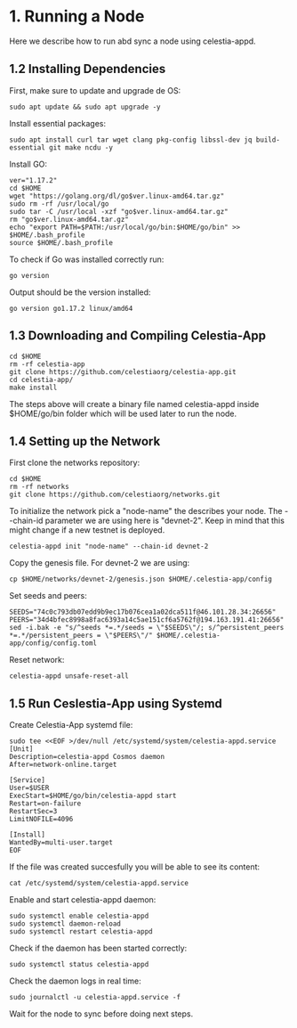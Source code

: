 # 1. Running a Node
Here we describe how to run abd sync a node using celestia-appd.
## 1.2 Installing Dependencies
First, make sure to update and upgrade de OS:
```
sudo apt update && sudo apt upgrade -y
```
Install essential packages:
```
sudo apt install curl tar wget clang pkg-config libssl-dev jq build-essential git make ncdu -y
```
Install GO:
```
ver="1.17.2"
cd $HOME
wget "https://golang.org/dl/go$ver.linux-amd64.tar.gz"
sudo rm -rf /usr/local/go
sudo tar -C /usr/local -xzf "go$ver.linux-amd64.tar.gz"
rm "go$ver.linux-amd64.tar.gz"
echo "export PATH=$PATH:/usr/local/go/bin:$HOME/go/bin" >> $HOME/.bash_profile
source $HOME/.bash_profile
```
To check if Go was installed correctly run:
```
go version
```
Output should be the version installed:
```
go version go1.17.2 linux/amd64
```
## 1.3 Downloading and Compiling Celestia-App
```
cd $HOME
rm -rf celestia-app
git clone https://github.com/celestiaorg/celestia-app.git
cd celestia-app/
make install
```
The steps above will create a binary file named celestia-appd inside $HOME/go/bin folder which will be used later to run the node.
## 1.4 Setting up the Network
First clone the networks repository:
```
cd $HOME
rm -rf networks
git clone https://github.com/celestiaorg/networks.git
```
To initialize the network pick a "node-name" the describes your node. The --chain-id parameter we are using here is "devnet-2". Keep in mind that this might change if a new testnet is deployed.
```
celestia-appd init "node-name" --chain-id devnet-2
```
Copy the genesis file. For devnet-2 we are using:
```
cp $HOME/networks/devnet-2/genesis.json $HOME/.celestia-app/config
```
Set seeds and peers:
```
SEEDS="74c0c793db07edd9b9ec17b076cea1a02dca511f@46.101.28.34:26656"
PEERS="34d4bfec8998a8fac6393a14c5ae151cf6a5762f@194.163.191.41:26656"
sed -i.bak -e "s/^seeds *=.*/seeds = \"$SEEDS\"/; s/^persistent_peers *=.*/persistent_peers = \"$PEERS\"/" $HOME/.celestia-app/config/config.toml
```
Reset network:
```
celestia-appd unsafe-reset-all
```
## 1.5 Run Ceslestia-App using Systemd
Create Celestia-App systemd file:
```
sudo tee <<EOF >/dev/null /etc/systemd/system/celestia-appd.service
[Unit]
Description=celestia-appd Cosmos daemon
After=network-online.target

[Service]
User=$USER
ExecStart=$HOME/go/bin/celestia-appd start
Restart=on-failure
RestartSec=3
LimitNOFILE=4096

[Install]
WantedBy=multi-user.target
EOF
```
If the file was created succesfully you will be able to see its content:
```
cat /etc/systemd/system/celestia-appd.service
```
Enable and start celestia-appd daemon:
```
sudo systemctl enable celestia-appd
sudo systemctl daemon-reload
sudo systemctl restart celestia-appd
```
Check if the daemon has been started correctly:
```
sudo systemctl status celestia-appd
```
Check the daemon logs in real time:
```
sudo journalctl -u celestia-appd.service -f
```
Wait for the node to sync before doing next steps.
